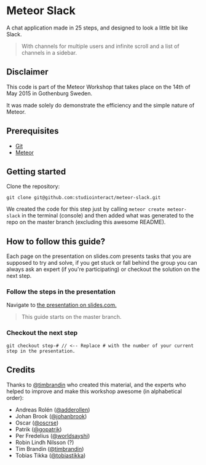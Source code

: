 # Meteor Slack

A chat application made in 25 steps, and designed to look a little bit like Slack.

> With channels for multiple users and infinite scroll and a list of channels in a sidebar.

## Disclaimer

This code is part of the Meteor Workshop that takes place on the 14th of May 2015 in Gothenburg Sweden.

It was made solely do demonstrate the efficiency and the simple nature of Meteor.

## Prerequisites

* [Git](http://git-scm.com/book/en/v2/Getting-Started-Installing-Git)
* [Meteor](https://www.meteor.com/install)

## Getting started

Clone the repository:

```
git clone git@github.com:studiointeract/meteor-slack.git
```

We created the code for this step just by calling ```meteor create meteor-slack``` in the terminal (console) and then added what was generated to the repo on the master branch (excluding this awesome README).

## How to follow this guide?

Each page on the presentation on slides.com presents tasks that you are supposed to try and solve, if you get stuck or fall behind the group you can always ask an expert (if you're participating) or checkout the solution on the next step.

### Follow the steps in the presentation

Navigate to [the presentation on slides.com.](https://slides.com/timbrandin/meteor-slack)

> This guide starts on the master branch.

### Checkout the next step

```
git checkout step-# // <-- Replace # with the number of your current step in the presentation.
```

## Credits

Thanks to [@timbrandin](https://twitter.com/timbrandin) who created this material, and the experts who helped to improve and make this workshop awesome (in alphabetical order):

* Andreas Rolén ([@adderollen](https://twitter.com/adderollen))
* Johan Brook ([@johanbrook](https://twitter.com/johanbrook))
* Oscar ([@oscrse](https://twitter.com/oscrse))
* Patrik ([@gopatrik](https://twitter.com/gopatrik))
* Per Fredelius ([@worldsayshi](https://github.com/worldsayshi))
* Robin Lindh Nilsson (?)
* Tim Brandin ([@timbrandin](https://twitter.com/timbrandin))
* Tobias Tikka ([@tobiastikka](https://twitter.com/tobiastikka))
